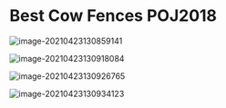 # Best Cow Fences POJ2018

![image-20210423130859141](C:\Users\pengxin\AppData\Roaming\Typora\typora-user-images\image-20210423130859141.png)

![image-20210423130918084](C:\Users\pengxin\AppData\Roaming\Typora\typora-user-images\image-20210423130918084.png)

![image-20210423130926765](C:\Users\pengxin\AppData\Roaming\Typora\typora-user-images\image-20210423130926765.png)

![image-20210423130934123](C:\Users\pengxin\AppData\Roaming\Typora\typora-user-images\image-20210423130934123.png)